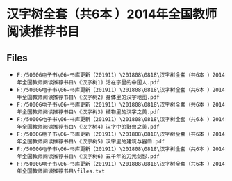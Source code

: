 # 汉字树全套（共6本 ）2014年全国教师阅读推荐书目

## Files

- `F:/5000G电子书\06-书库更新（201911）\201808\0818\汉字树全套（共6本 ）2014年全国教师阅读推荐书目\《汉字树1》活在字里的中国人.pdf`
- `F:/5000G电子书\06-书库更新（201911）\201808\0818\汉字树全套（共6本 ）2014年全国教师阅读推荐书目\《汉字树2》身体里的汉字地图.pdf`
- `F:/5000G电子书\06-书库更新（201911）\201808\0818\汉字树全套（共6本 ）2014年全国教师阅读推荐书目\《汉字树3》植物里的汉字之美.pdf`
- `F:/5000G电子书\06-书库更新（201911）\201808\0818\汉字树全套（共6本 ）2014年全国教师阅读推荐书目\《汉字树4》汉字中的野兽之美.pdf`
- `F:/5000G电子书\06-书库更新（201911）\201808\0818\汉字树全套（共6本 ）2014年全国教师阅读推荐书目\《汉字树5》汉字里的建筑与器皿.pdf`
- `F:/5000G电子书\06-书库更新（201911）\201808\0818\汉字树全套（共6本 ）2014年全国教师阅读推荐书目\《汉字树6》五千年的刀光剑影.pdf`
- `F:/5000G电子书\06-书库更新（201911）\201808\0818\汉字树全套（共6本 ）2014年全国教师阅读推荐书目\files.txt`
